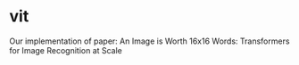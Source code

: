 # vit
Our implementation of paper: An Image is Worth 16x16 Words: Transformers for Image Recognition at Scale
